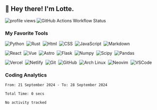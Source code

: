 ## 👋 Hey there! I'm Lotte.

![profile views](https://komarev.com/ghpvc/?username=zsga&style=for-the-badge)
![GitHub Actions Workflow Status](https://img.shields.io/github/actions/workflow/status/zsga/zsga/waka-readme.yml?style=for-the-badge)

### My Favorite Tools

![Python](https://img.shields.io/badge/-Python-05122A?style=for-the-badge&logo=python)&nbsp;
![Rust](https://img.shields.io/badge/-Rust-05122A?style=for-the-badge&logo=rust)&nbsp;
![Html](https://img.shields.io/badge/-Html-05122A?style=for-the-badge&logo=html5)&nbsp;
![CSS](https://img.shields.io/badge/-CSS-05122A?style=for-the-badge&logo=css3)&nbsp;
![JavaScript](https://img.shields.io/badge/-JavaScript-05122A?style=for-the-badge&logo=javascript)&nbsp;
![Markdown](https://img.shields.io/badge/-Markdown-05122A?style=for-the-badge&logo=markdown)&nbsp;

![React](https://img.shields.io/badge/-React-05122A?style=for-the-badge&logo=react)&nbsp;
![Vue](https://img.shields.io/badge/-Vue.js-05122A?style=for-the-badge&logo=vuedotjs)&nbsp;
![Astro](https://img.shields.io/badge/-Astro-05122A?style=for-the-badge&logo=astro)&nbsp;
![Flask](https://img.shields.io/badge/-Flask-05122A?style=for-the-badge&logo=flask)&nbsp;
![Numpy](https://img.shields.io/badge/-Numpy-05122A?style=for-the-badge&logo=numpy)&nbsp;
![Scipy](https://img.shields.io/badge/-Scipy-05122A?style=for-the-badge&logo=scipy)&nbsp;
![Pandas](https://img.shields.io/badge/-Pandas-05122A?style=for-the-badge&logo=pandas)&nbsp;


![Vercel](https://img.shields.io/badge/-Vercel-05122A?style=for-the-badge&logo=vercel)&nbsp;
![Netlify](https://img.shields.io/badge/-Netlify-05122A?style=for-the-badge&logo=netlify)&nbsp;
![Git](https://img.shields.io/badge/-Git-05122A?style=for-the-badge&logo=git)&nbsp;
![GitHub](https://img.shields.io/badge/-GitHub-05122A?style=for-the-badge&logo=github)&nbsp;
![Arch Linux](https://img.shields.io/badge/-Archlinux-05122A?style=for-the-badge&logo=archlinux)&nbsp;
![Neovim](https://img.shields.io/badge/-neovim-05122A?style=for-the-badge&logo=neovim)&nbsp;
![VSCode](https://img.shields.io/badge/-VSCode-05122A?style=for-the-badge&logo=visualstudiocode)&nbsp;


### Coding Analytics

<!--START_SECTION:waka-->

```txt
From: 21 September 2024 - To: 28 September 2024

Total Time: 0 secs

No activity tracked
```

<!--END_SECTION:waka-->
